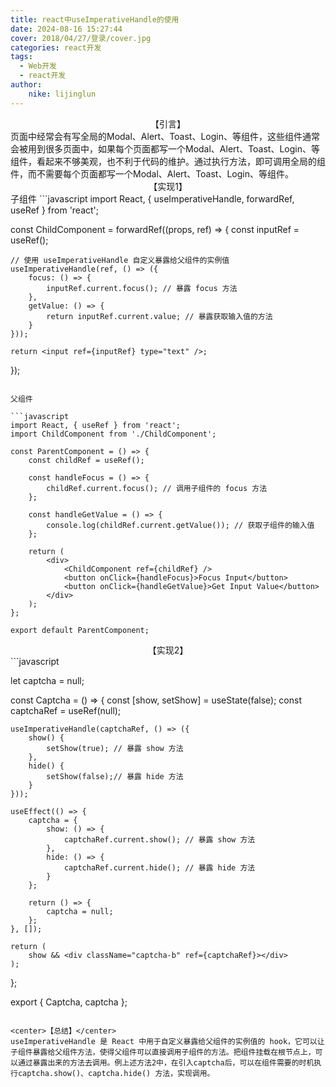 ```yaml
---
title: react中useImperativeHandle的使用
date: 2024-08-16 15:27:44
cover: 2018/04/27/登录/cover.jpg
categories: react开发
tags:
  - Web开发
  - react开发
author:
    nike: lijinglun
---
```

<center>【引言】</center>
页面中经常会有写全局的Modal、Alert、Toast、Login、等组件，这些组件通常会被用到很多页面中，如果每个页面都写一个Modal、Alert、Toast、Login、等组件，看起来不够美观，也不利于代码的维护。通过执行方法，即可调用全局的组件，而不需要每个页面都写一个Modal、Alert、Toast、Login、等组件。


<center>【实现1】</center>
子组件
```javascript
import React, { useImperativeHandle, forwardRef, useRef } from 'react';

const ChildComponent = forwardRef((props, ref) => {
    const inputRef = useRef();

    // 使用 useImperativeHandle 自定义暴露给父组件的实例值
    useImperativeHandle(ref, () => ({
        focus: () => {
            inputRef.current.focus(); // 暴露 focus 方法
        },
        getValue: () => {
            return inputRef.current.value; // 暴露获取输入值的方法
        }
    }));

    return <input ref={inputRef} type="text" />;
});

```

父组件

```javascript
import React, { useRef } from 'react';
import ChildComponent from './ChildComponent';

const ParentComponent = () => {
    const childRef = useRef();

    const handleFocus = () => {
        childRef.current.focus(); // 调用子组件的 focus 方法
    };

    const handleGetValue = () => {
        console.log(childRef.current.getValue()); // 获取子组件的输入值
    };

    return (
        <div>
            <ChildComponent ref={childRef} />
            <button onClick={handleFocus}>Focus Input</button>
            <button onClick={handleGetValue}>Get Input Value</button>
        </div>
    );
};

export default ParentComponent;

```

<center>【实现2】</center>
```javascript

let captcha = null;

const Captcha = () => {
    const [show, setShow] = useState(false);
    const captchaRef = useRef(null);

    useImperativeHandle(captchaRef, () => ({
        show() {
            setShow(true); // 暴露 show 方法
        },
        hide() {
            setShow(false);// 暴露 hide 方法
        }
    }));

    useEffect(() => {
        captcha = {
            show: () => {
                captchaRef.current.show(); // 暴露 show 方法
            },
            hide: () => {
                captchaRef.current.hide(); // 暴露 hide 方法
            }
        };

        return () => {
            captcha = null;
        };
    }, []);

    return (
        show && <div className="captcha-b" ref={captchaRef}></div>
    );
};

export {
    Captcha,
    captcha
};
```

<center>【总结】</center>
useImperativeHandle 是 React 中用于自定义暴露给父组件的实例值的 hook，它可以让子组件暴露给父组件方法，使得父组件可以直接调用子组件的方法。把组件挂载在根节点上，可以通过暴露出来的方法去调用。例上述方法2中，在引入captcha后，可以在组件需要的时机执行captcha.show()、captcha.hide() 方法，实现调用。